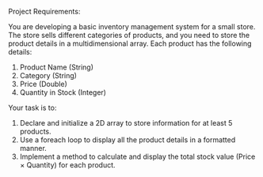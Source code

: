 Project Requirements: 

You are developing a basic inventory management system for a small store. The store sells 
different categories of products, and you need to store the product details in a multidimensional 
array. Each product has the following details: 
1. Product Name (String) 
2. Category (String) 
3. Price (Double) 
4. Quantity in Stock (Integer)
   
Your task is to: 
1. Declare and initialize a 2D array to store information for at least 5 products. 
2. Use a foreach loop to display all the product details in a formatted manner. 
3. Implement a method to calculate and display the total stock value (Price × Quantity) for each product.
